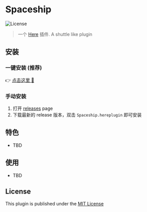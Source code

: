 # Spaceship

![License](https://img.shields.io/badge/license-MIT-blue.svg)

> 一个 [Here](https://here.app) 插件. A shuttle like plugin

## 安装

### 一键安装  (推荐)

👉 <a href="https://jump.here.app/?installPlugin?title=Spaceship&url=https://github.com/FriendsOfHere/spaceship/releases/latest/download/Spaceship.hereplugin">点击这里 🔌</a>

### 手动安装
1. 打开 [releases](https://github.com/FriendsOfHere/spaceship/releases/latest/) page
2. 下载最新的 release 版本，双击 `Spaceship.hereplugin` 即可安装

## 特色
- TBD

## 使用
- TBD

## License
This plugin is published under the [MIT License](./LICENSE.md)
